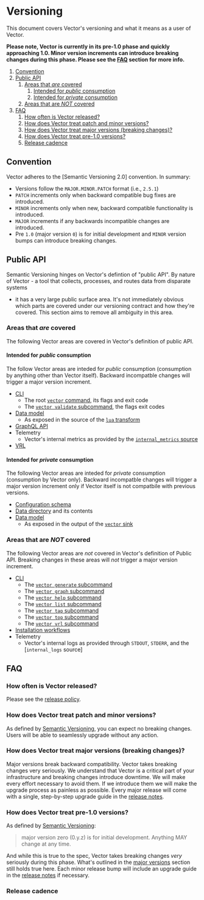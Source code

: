 # Versioning

This document covers Vector's versioning and what it means as a user of Vector.

**Please note, Vector is currently in its pre-1.0 phase and quickly approaching
1.0. Minor version increments can introduce breaking changes during this phase.
Please see the [FAQ](#faq) section for more info.**

<!-- MarkdownTOC autolink="true" style="ordered" indent="   " -->

1. [Convention](#convention)
1. [Public API](#public-api)
   1. [Areas that *are* covered](#areas-that-are-covered)
      1. [Intended for *public* consumption](#intended-for-public-consumption)
      1. [Intended for *private* consumption](#intended-for-private-consumption)
   1. [Areas that are *NOT* covered](#areas-that-are-not-covered)
1. [FAQ](#faq)
   1. [How often is Vector released?](#how-often-is-vector-released)
   1. [How does Vector treat patch and minor versions?](#how-does-vector-treat-patch-and-minor-versions)
   1. [How does Vector treat major versions \(breaking changes\)?](#how-does-vector-treat-major-versions-breaking-changes)
   1. [How does Vector treat pre-1.0 versions?](#how-does-vector-treat-pre-10-versions)
   1. [Release cadence](#release-cadence)

<!-- /MarkdownTOC -->

## Convention

Vector adheres to the [Semantic Versioning 2.0] convention. In summary:

* Versions follow the `MAJOR.MINOR.PATCH` format (i.e., `2.5.1`)
* `PATCH` increments only when backward compatible bug fixes are introduced.
* `MINOR` increments only when new, backward compatible functionality is introduced.
* `MAJOR` increments if any backwards incompatible changes are introduced.
* Pre `1.0` (major version `0`) is for initial development and `MINOR` version bumps can introduce breaking changes.

## Public API

Semantic Versioning hinges on Vector's defintion of "public API". By nature of
Vector - a tool that collects, processes, and routes data from disparate systems
- it has a very large public surface area. It's not immediately obvious which
parts are covered under our versioning contract and how they're covered. This
section aims to remove all ambiguity in this area.

### Areas that *are* covered

The following Vector areas are covered in Vector's definition of public API.

#### Intended for *public* consumption

The follow Vector areas are inteded for *public* consumption (consumption by
anything other than Vector itself). Backward incompatble changes will trigger
a major version increment.

* [CLI]
  * The root [`vector` command], its flags and exit code
  * The [`vector validate` subcommand], the flags exit codes
* [Data model]
  * As exposed in the source of the [`lua` transform]
* [GraphQL API]
* Telemetry
  * Vector's internal metrics as provided by the [`internal_metrics` source]
* [VRL]

#### Intended for *private* consumption

The following Vector areas are inteded for *private* consumption (consumption by
Vector only). Backward incompatble changes will trigger a major version
increment only if Vector itself is not compatbile with previous versions.

* [Configuration schema]
* [Data directory] and its contents
* [Data model]
  * As exposed in the output of the [`vector` sink]

### Areas that are *NOT* covered

The following Vector areas are *not* covered in Vector's definition of Public
API. Breaking changes in these areas will *not* trigger a major version
increment.

* [CLI]
  * The [`vector generate` subcommand]
  * The [`vector graph` subcommand]
  * The [`vector help` subcommand]
  * The [`vector list` subcommand]
  * The [`vector tap` subcommand]
  * The [`vector top` subcommand]
  * The [`vector vrl` subcommand]
* [Installation workflows]
* Telemetry
  * Vector's internal logs as provided through `STDOUT`, `STDERR`, and the [`internal_logs` source]

## FAQ

### How often is Vector released?

Please see the [release policy].

### How does Vector treat patch and minor versions?

As defined by [Semantic Versioning], you can expect no breaking changes. Users
will be able to seamlessly upgrade without any action.

### How does Vector treat major versions (breaking changes)?

Major versions break backward compatibility. Vector takes breaking changes very
seriously. We understand that Vector is a critical part of your infrastructure
and breaking changes introduce downtime. We will make every effort necessary
to avoid them. If we introduce them we will make the upgrade process as painless
as possible. Every major release will come with a single, step-by-step upgrade
guide in the [release notes].

### How does Vector treat pre-1.0 versions?

As defined by [Semantic Versioning]:

> major version zero (0.y.z) is for initial development. Anything MAY change at
> any time.

And while this is true to the spec, Vector takes breaking changes *very*
seriously during this phase. What's outlined in the
[major versions](##major-versions-breaking-changes) section still holds true
here. Each minor release bump will include an upgrade guide in the
[release notes] if necessary.

### Release cadence

[@vectordotdev]: https://twitter.com/vectordotdev
[chat]: https://chat.vector.dev
[CLI]: https://vector.dev/docs/reference/cli/
[configuration schema]: https://vector.dev/docs/reference/configuration/
[data directory]: https://vector.dev/docs/reference/configuration/global-options/#data_dir
[data model]: https://vector.dev/docs/about/under-the-hood/architecture/data-model/
[Github repository]: https://github.com/timberio/vector
[GraphQL API]: https://vector.dev/docs/reference/api/
[Installation workflows]: https://vector.dev/docs/setup/installation/
[`internal_logs_` source]: https://vector.dev/docs/reference/configuration/sources/internal_logs/
[`internal_metrics` source]: https://vector.dev/docs/reference/configuration/sources/internal_metrics/
[`lua` transform]: https://vector.dev/docs/reference/configuration/transforms/lua/
[`master` branch]: https://github.com/timberio/vector/tree/master
[nightly artifact list]: https://packages.timber.io/vector/nightly/
[package manager]: https://vector.dev/docs/setup/installation/package-managers/
[release notes]: https://vector.dev/releases/
[release policy]: https://github.com/timberio/vector/blob/master/RELEASES.md
[Semantic Versioning]: https://semver.org/spec/v2.0.0.html
[`vector` command]: https://vector.dev/docs/reference/cli/#vector
[`vector generate` subcommand]: https://vector.dev/docs/reference/cli/#generate
[`vector graph` subcommand]: https://vector.dev/docs/reference/cli/#graph
[`vector help` subcommand]: https://vector.dev/docs/reference/cli/#help
[`vector list` subcommand]: https://vector.dev/docs/reference/cli/#list
[Vector public calendar]: https://calendar.vector.dev
[`vector` sink]: https://vector.dev/docs/reference/configuration/sinks/vector/
[`vector tap` subcommand]: https://vector.dev/docs/reference/cli/#tap
[`vector top` subcommand]: https://vector.dev/docs/reference/cli/#top
[`vector validate` subcommand]: https://vector.dev/docs/reference/cli/#validate
[`vector vrl` subcommand]: https://vector.dev/docs/reference/cli/#vrl
[VRL]: https://vector.dev/docs/reference/vrl/
